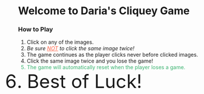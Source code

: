 <h1> Welcome to Daria's Cliquey Game</h1>

<h3><strong>How to Play</strong></h3>

<ol>
<li>Click on any of the images.</li>
<li><em>Be sure <u style="color:Tomato;">NOT</u> to click the same image twice!</em></li>
<li>The game continues as the player clicks never before clicked images.</li>
<li>Click the same image twice and you lose the game!</li>
<li style="color:MediumSeaGreen;">The game will automatically reset when the player loses a game.</li>
<li style="font-size:50px;">Best of Luck!</li>
</ol>

